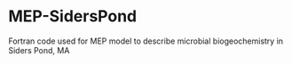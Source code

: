 # MEP-SidersPond
Fortran code used for MEP model to describe microbial biogeochemistry in Siders Pond, MA

